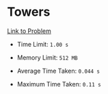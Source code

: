 # Towers

[Link to Problem](https://cses.fi/problemset/task/1073)

- Time Limit: ```1.00 s```
- Memory Limit: ```512 MB```

- Average Time Taken: ```0.044 s```
- Maximum Time Taken: ```0.11 s```
